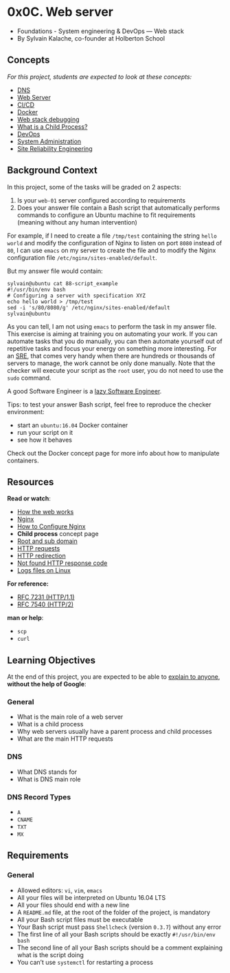 
# 0x0C. Web server

-   Foundations - System engineering & DevOps ― Web stack
-   By Sylvain Kalache, co-founder at Holberton School

## Concepts

_For this project, students are expected to look at these concepts:_

-   [DNS](https://intranet.hbtn.io/concepts/12)
-   [Web Server](https://intranet.hbtn.io/concepts/17)
-   [CI/CD](https://intranet.hbtn.io/concepts/43)
-   [Docker](https://intranet.hbtn.io/concepts/65)
-   [Web stack debugging](https://intranet.hbtn.io/concepts/68)
-   [What is a Child Process?](https://intranet.hbtn.io/concepts/110)
-   [DevOps](https://intranet.hbtn.io/concepts/124)
-   [System Administration](https://intranet.hbtn.io/concepts/125)
-   [Site Reliability Engineering](https://intranet.hbtn.io/concepts/126)

## Background Context

In this project, some of the tasks will be graded on 2 aspects:

1.  Is your  `web-01`  server configured according to requirements
2.  Does your answer file contain a Bash script that automatically performs commands to configure an Ubuntu machine to fit requirements (meaning without any human intervention)

For example, if I need to create a file  `/tmp/test`  containing the string  `hello world`  and modify the configuration of Nginx to listen on port  `8080`  instead of  `80`, I can use  `emacs`  on my server to create the file and to modify the Nginx configuration file  `/etc/nginx/sites-enabled/default`.

But my answer file would contain:

```
sylvain@ubuntu cat 88-script_example
#!/usr/bin/env bash
# Configuring a server with specification XYZ
echo hello world > /tmp/test
sed -i 's/80/8080/g' /etc/nginx/sites-enabled/default
sylvain@ubuntu

```

As you can tell, I am not using  `emacs`  to perform the task in my answer file. This exercise is aiming at training you on automating your work. If you can automate tasks that you do manually, you can then automate yourself out of repetitive tasks and focus your energy on something more interesting. For an  [SRE](https://intranet.hbtn.io/rltoken/Hjv9yJQtW6X7VRa2ByMeEg "SRE"), that comes very handy when there are hundreds or thousands of servers to manage, the work cannot be only done manually. Note that the checker will execute your script as the  `root`  user, you do not need to use the  `sudo`  command.

A good Software Engineer is a  [lazy Software Engineer](https://intranet.hbtn.io/rltoken/y1MX-uAX-0a4bgXfH3uweQ "lazy Software Engineer").  

Tips: to test your answer Bash script, feel free to reproduce the checker environment:

-   start an  `ubuntu:16.04`  Docker container
-   run your script on it
-   see how it behaves

Check out the Docker concept page for more info about how to manipulate containers.

## Resources

**Read or watch**:

-   [How the web works](https://intranet.hbtn.io/rltoken/4tRRzyyETAySzU-bgNGLSw "How the web works")
-   [Nginx](https://intranet.hbtn.io/rltoken/H9OfhUnBDdxV-QQnIucMlA "Nginx")
-   [How to Configure Nginx](https://intranet.hbtn.io/rltoken/wePwmjbJDgJZO7YPvffWxQ "How to Configure Nginx")
-   **Child process**  concept page
-   [Root and sub domain](https://intranet.hbtn.io/rltoken/qkpso3mgcpv3tPUhBrZBOA "Root and sub domain")
-   [HTTP requests](https://intranet.hbtn.io/rltoken/C9s3U62JbiOAvn9WCoxKsA "HTTP requests")
-   [HTTP redirection](https://intranet.hbtn.io/rltoken/kI4vRQ6vc45Wfbdo3UD8Lw "HTTP redirection")
-   [Not found HTTP response code](https://intranet.hbtn.io/rltoken/5UvC588x2hZR7dm6eRFPoQ "Not found HTTP response code")
-   [Logs files on Linux](https://intranet.hbtn.io/rltoken/bkqQ72HZVAV65G8nB503Pw "Logs files on Linux")

**For reference:**

-   [RFC 7231 (HTTP/1.1)](https://intranet.hbtn.io/rltoken/gdZet6dJ30MzaeoucXCfRA "RFC 7231 (HTTP/1.1)")
-   [RFC 7540 (HTTP/2)](https://intranet.hbtn.io/rltoken/EWo6KcJSfShUKLPqzeiXqQ "RFC 7540 (HTTP/2)")

**man or help**:

-   `scp`
-   `curl`

## Learning Objectives

At the end of this project, you are expected to be able to  [explain to anyone](https://intranet.hbtn.io/rltoken/PWcmUSJf1Hq6gea-oM3wgQ "explain to anyone"),  **without the help of Google**:

### General

-   What is the main role of a web server
-   What is a child process
-   Why web servers usually have a parent process and child processes
-   What are the main HTTP requests

### DNS

-   What DNS stands for
-   What is DNS main role

### DNS Record Types

-   `A`
-   `CNAME`
-   `TXT`
-   `MX`

## Requirements

### General

-   Allowed editors:  `vi`,  `vim`,  `emacs`
-   All your files will be interpreted on Ubuntu 16.04 LTS
-   All your files should end with a new line
-   A  `README.md`  file, at the root of the folder of the project, is mandatory
-   All your Bash script files must be executable
-   Your Bash script must pass  `Shellcheck`  (version  `0.3.7`) without any error
-   The first line of all your Bash scripts should be exactly  `#!/usr/bin/env bash`
-   The second line of all your Bash scripts should be a comment explaining what is the script doing
-   You can’t use  `systemctl`  for restarting a process
